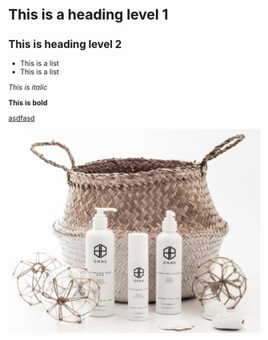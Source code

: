 # This is a heading level 1
## This is heading level 2

- This is a list
- This is a list

*This is italic*

**This is bold**

[asdfasd](https://www.google.com)

![image](Images/products/beauty.jpg)